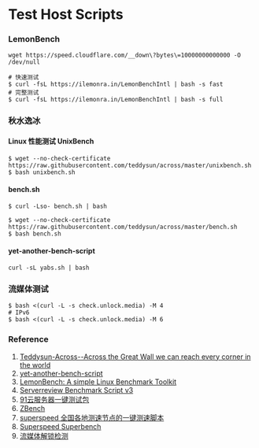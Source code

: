 # Test Host Scripts

### LemonBench

```
wget https://speed.cloudflare.com/__down\?bytes\=10000000000000 -O /dev/null
```

```
# 快速测试
$ curl -fsL https://ilemonra.in/LemonBenchIntl | bash -s fast
# 完整测试
$ curl -fsL https://ilemonra.in/LemonBenchIntl | bash -s full
```

### 秋水逸冰

#### Linux 性能测试 UnixBench

```
$ wget --no-check-certificate https://raw.githubusercontent.com/teddysun/across/master/unixbench.sh
$ bash unixbench.sh
```

#### bench.sh

```
$ curl -Lso- bench.sh | bash

$ wget --no-check-certificate https://raw.githubusercontent.com/teddysun/across/master/bench.sh
$ bash bench.sh
```

#### yet-another-bench-script

```
curl -sL yabs.sh | bash
```

### 流媒体测试

```
$ bash <(curl -L -s check.unlock.media) -M 4
# IPv6
$ bash <(curl -L -s check.unlock.media) -M 6
```

### Reference
1. [Teddysun-Across--Across the Great Wall we can reach every corner in the world](https://github.com/teddysun/across)
2. [yet-another-bench-script](https://github.com/masonr/yet-another-bench-script)
3. [LemonBench: A simple Linux Benchmark Toolkit ](https://github.com/LemonBench/LemonBench)
4. [Serverreview Benchmark Script v3 ](https://github.com/sayem314/serverreview-benchmark)
5. [91云服务器一键测试包](https://github.com/91yun/91yuntest)
6. [ZBench](https://github.com/FunctionClub/ZBench)
7. [superspeed 全国各地测速节点的一键测速脚本](https://github.com/ernisn/superspeed)
8. [Superspeed Superbench](https://github.com/oooldking/script)
9. [流媒体解锁检测](https://github.com/lmc999/RegionRestrictionCheck)
